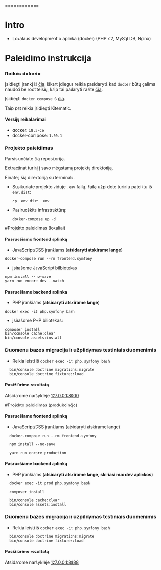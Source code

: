 
============

# Intro

- Lokalaus development'o aplinka (docker) (PHP 7.2, MySql DB, Nginx)

# Paleidimo instrukcija


### Reikės dokerio

Įsidiegti įrankį iš [čia](https://docs.docker.com/install/linux/docker-ce/ubuntu/). 
Iškart įdiegus reikia pasidaryti, kad `docker` būtų galima naudoti be root teisių, kaip tai padaryti rasite [čia](https://docs.docker.com/compose/install/).

Įsidiegti  `docker-compose` iš [čia](https://github.com/docker/compose/releases).

Taip pat reikia įsidiegti [Kitematic](https://github.com/docker/kitematic/releases).

#### Versijų reikalavimai
* docker: `18.x-ce`
* docker-compose: `1.20.1`


### Projekto paleidimas 
Parsisiunčiate šią repositoriją. 

Extractinat turinį į savo mėgstamą projektų direktoriją.

Einate į šią direktoriją su terminalu. 

* Susikuriate projekto viduje `.env` failą. Failą užpildote turiniu pateiktu iš `env.dist`:
  ```
  cp .env.dist .env
  ```

* Pasiruoškite infrastruktūrą:
  ```
  docker-compose up -d
  ```
#Projekto paleidimas (lokaliai)  
#### Pasruošiame frontend aplinką

* JavaScript/CSS įrankiams (**atsidaryti atskirame lange**)
```
docker-compose run --rm frontend.symfony
```
  * įsirašome JavaScript bilbiotekas
  ```
  npm install --no-save
  yarn run encore dev --watch
  ```

#### Pasruošiame backend aplinką


* PHP įrankiams (**atsidaryti atskirame lange**)
```
docker exec -it php.symfony bash
```
  * įsirašome PHP biliotekas:
  ```
  composer install
  bin/console cache:clear
  bin/console assets:install
  ```
### Duomenu bazes migracija ir užpildymas testiniais duomenimis
* Reikia leisti iš `docker exec -it php.symfony bash`
```
  bin/console doctrine:migrations:migrate
  bin/console doctrine:fixtures:load
```  
#### Pasižiūrime rezultatą

Atsidarome naršyklėje [127.0.0.1:8000](http://127.0.0.1:8000)

#Projekto paleidimas (produkcinėje)
#### Pasruošiame frontend aplinką

* JavaScript/CSS įrankiams (atsidaryti atskirame lange)
```
  docker-compose run --rm frontend.symfony

  npm install --no-save

  yarn run encore production
  ```
  
#### Pasruošiame backend aplinką

* PHP įrankiams (**atsidaryti atskirame lange, skiriasi nuo dev aplinkos**)
```
  docker exec -it prod.php.symfony bash

  composer install
 
  bin/console cache:clear
  bin/console assets:install
  ```
### Duomenu bazes migracija ir užpildymas testiniais duomenimis
* Reikia leisti iš `docker exec -it php.symfony bash`
```
  bin/console doctrine:migrations:migrate
  bin/console doctrine:fixtures:load
```  
  
#### Pasižiūrime rezultatą

Atsidarome naršyklėje [127.0.0.1:8888](http://127.0.0.1:8888)



